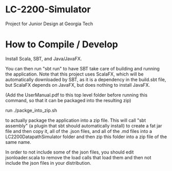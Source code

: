 # LC-2200-Simulator
Project for Junior Design at Georgia Tech


# How to Compile / Develop
Install Scala, SBT, and Java/JavaFX.

You can then run "sbt run" to have SBT take care of building and running the application.
Note that this project uses ScalaFX, which will be automatically downloaded by SBT, as it is a dependency in the build.sbt file, but ScalaFX depends on JavaFX, but does nothing to install JavaFX.

(Add the UserManual.pdf to this top level folder before running this command, so that it can be packaged into the resulting zip)

run ./packge_into_zip.sh

to actually package the application into a zip file. This will call "sbt assembly" (a plugin that sbt should automatically install) to create a fat jar file and then copy it, all of the .json files, and all of the .md files into a LC2200DatapathSimulator folder and then zip this folder into a zip file of the same name.

In order to not include some of the json files, you should edit jsonloader.scala to remove the load calls that load them and then not include the json files in your distribution.



